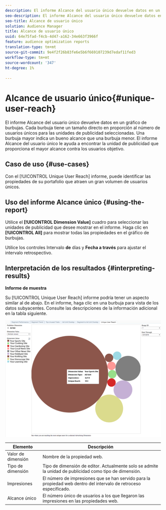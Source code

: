 ```yaml
---
description: El informe Alcance del usuario único devuelve datos en un gráfico de burbujas. Cada burbuja tiene un tamaño directo en proporción al número de usuarios únicos para las unidades de publicidad seleccionadas. Una burbuja mayor indica un bueno alcance que una burbuja menor. El informe Alcance del usuario único le ayuda a encontrar la unidad de publicidad que proporciona el mayor alcance contra los usuarios objetivo.
seo-description: El informe Alcance del usuario único devuelve datos en un gráfico de burbujas. Cada burbuja tiene un tamaño directo en proporción al número de usuarios únicos para las unidades de publicidad seleccionadas. Una burbuja mayor indica un bueno alcance que una burbuja menor. El informe Alcance del usuario único le ayuda a encontrar la unidad de publicidad que proporciona el mayor alcance contra los usuarios objetivo.
seo-title: Alcance de usuario único
solution: Audience Manager
title: Alcance de usuario único
uuid: 64e75fad-f4cb-4d47-a162-34e663f3966f
feature: audience optimization reports
translation-type: tm+mt
source-git-commit: 9e4f2f26b83fe6e5b6f669107239d7edaf11fed3
workflow-type: tm+mt
source-wordcount: '347'
ht-degree: 1%

---
```



# Alcance de usuario único{#unique-user-reach}

El informe Alcance del usuario único devuelve datos en un gráfico de burbujas. Cada burbuja tiene un tamaño directo en proporción al número de usuarios únicos para las unidades de publicidad seleccionadas. Una burbuja mayor indica un bueno alcance que una burbuja menor. El informe Alcance del usuario único le ayuda a encontrar la unidad de publicidad que proporciona el mayor alcance contra los usuarios objetivo.

## Caso de uso {#use-cases}

Con el [!UICONTROL Unique User Reach] informe, puede identificar las propiedades de su portafolio que atraen un gran volumen de usuarios únicos.

## Uso del informe Alcance único {#using-the-report}

Utilice el **[!UICONTROL Dimension Value]** cuadro para seleccionar las unidades de publicidad que desee mostrar en el informe. Haga clic en **[!UICONTROL All]** para mostrar todas las propiedades en el gráfico de burbujas.

Utilice los controles Intervalo **de** días y **Fecha a través** para ajustar el intervalo retrospectivo.

## Interpretación de los resultados {#interpreting-results}

**Informe de muestra**

Su [!UICONTROL Unique User Reach] informe podría tener un aspecto similar al de abajo. En el informe, haga clic en una burbuja para vista de los datos subyacentes. Consulte las descripciones de la información adicional en la tabla siguiente.

![](assets/publisher_unique_user_reach.png)

| Elemento | Descripción |
|--- |--- |
| Valor de dimensión | Nombre de la propiedad web. |
| Tipo de dimensión | Tipo de dimensión de editor. Actualmente solo se admite la unidad de publicidad como tipo de dimensión. |
| Impresiones | El número de impresiones que se han servido para la propiedad web dentro del intervalo de retroceso especificado. |
| Alcance único | El número único de usuarios a los que llegaron las impresiones en las propiedades web. |